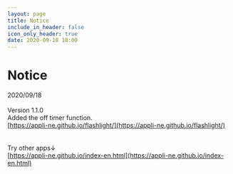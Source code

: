 ```yaml
---
layout: page
title: Notice
include_in_header: false
icon_only_header: true
date: 2020-09-18 18:00
---
```

# Notice
2020/09/18
<br>
<br>
Version 1.1.0
<br>
Added the off timer function.
<br>
[https://appli-ne.github.io/flashlight/](https://appli-ne.github.io/flashlight/)<br>
<br>
<br>
Try other apps↓
<br>
[https://appli-ne.github.io/index-en.html](https://appli-ne.github.io/index-en.html)